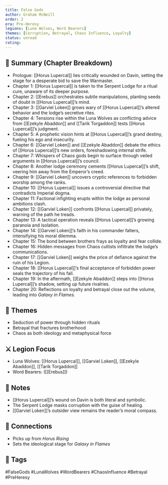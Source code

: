 ```yaml
---
title: False Gods
author: Graham McNeill
order: 2
era: Pre-Heresy
legions: [Luna Wolves, Word Bearers]
themes: [Corruption, Betrayal, Chaos Influence, Loyalty]
status: unread
rating:
---
```


## 🧭 Summary (Chapter Breakdown)
- Prologue: [[Horus Lupercal]] lies critically wounded on Davin, setting the stage for a desperate bid to save the Warmaster.  
- Chapter 1: [[Horus Lupercal]] is taken to the Serpent Lodge for a ritual cure, unaware of its deeper purpose.  
- Chapter 2: [[Erebus]] orchestrates subtle manipulations, planting seeds of doubt in [[Horus Lupercal]]’s mind.  
- Chapter 3: [[Garviel Loken]] grows wary of [[Horus Lupercal]]’s altered behavior and the lodge’s secretive rites.  
- Chapter 4: Tensions rise within the Luna Wolves as conflicting advice from [[Ezekyle Abaddon]] and [[Tarik Torgaddon]] tests [[Horus Lupercal]]’s judgment.  
- Chapter 5: A prophetic vision hints at [[Horus Lupercal]]’s grand destiny, fueling his ego and insecurity.  
- Chapter 6: [[Garviel Loken]] and [[Ezekyle Abaddon]] debate the ethics of [[Horus Lupercal]]’s new orders, foreshadowing internal strife.  
- Chapter 7: Whispers of Chaos gods begin to surface through veiled arguments in [[Horus Lupercal]]’s council.  
- Chapter 8: Another lodge ceremony cements [[Horus Lupercal]]’s shift, veering him away from the Emperor’s creed.  
- Chapter 9: [[Garviel Loken]] uncovers cryptic references to forbidden worship among the ranks.  
- Chapter 10: [[Horus Lupercal]] issues a controversial directive that contradicts Imperial dogma.  
- Chapter 11: Factional infighting erupts within the lodge as personal ambitions clash.  
- Chapter 12: [[Garviel Loken]] confronts [[Horus Lupercal]] privately, warning of the path he treads.  
- Chapter 13: A tactical operation reveals [[Horus Lupercal]]’s growing paranoia and isolation.  
- Chapter 14: [[Garviel Loken]]’s faith in his commander falters, intensifying his moral dilemma.  
- Chapter 15: The bond between brothers frays as loyalty and fear collide.  
- Chapter 16: Hidden messages from Chaos cultists infiltrate the lodge’s communications.  
- Chapter 17: [[Garviel Loken]] weighs the price of defiance against the ruin of his Legion.  
- Chapter 18: [[Horus Lupercal]]’s final acceptance of forbidden power seals the trajectory of his fall.  
- Chapter 19: In the aftermath, [[Ezekyle Abaddon]] steps into [[Horus Lupercal]]’s shadow, setting up future rivalries.  
- Chapter 20: Reflections on loyalty and betrayal close out the volume, leading into *Galaxy in Flames*.  

## 🧠 Themes
- Seduction of power through hidden rituals  
- Betrayal that fractures brotherhood  
- Chaos as both ideology and metaphysical force

## ⚔️ Legion Focus
- Luna Wolves: [[Horus Lupercal]], [[Garviel Loken]], [[Ezekyle Abaddon]], [[Tarik Torgaddon]]  
- Word Bearers: ([[Erebus]])

## 📝 Notes
- [[Horus Lupercal]]’s wound on Davin is both literal and symbolic.  
- The Serpent Lodge masks corruption with the guise of healing.  
- [[Garviel Loken]]’s outsider view remains the reader’s moral compass.  

## 🔗 Connections
- Picks up from *Horus Rising*  
- Sets the ideological stage for *Galaxy in Flames*  

## 🧩 Tags
#FalseGods #LunaWolves #WordBearers #ChaosInfluence #Betrayal #PreHeresy  
